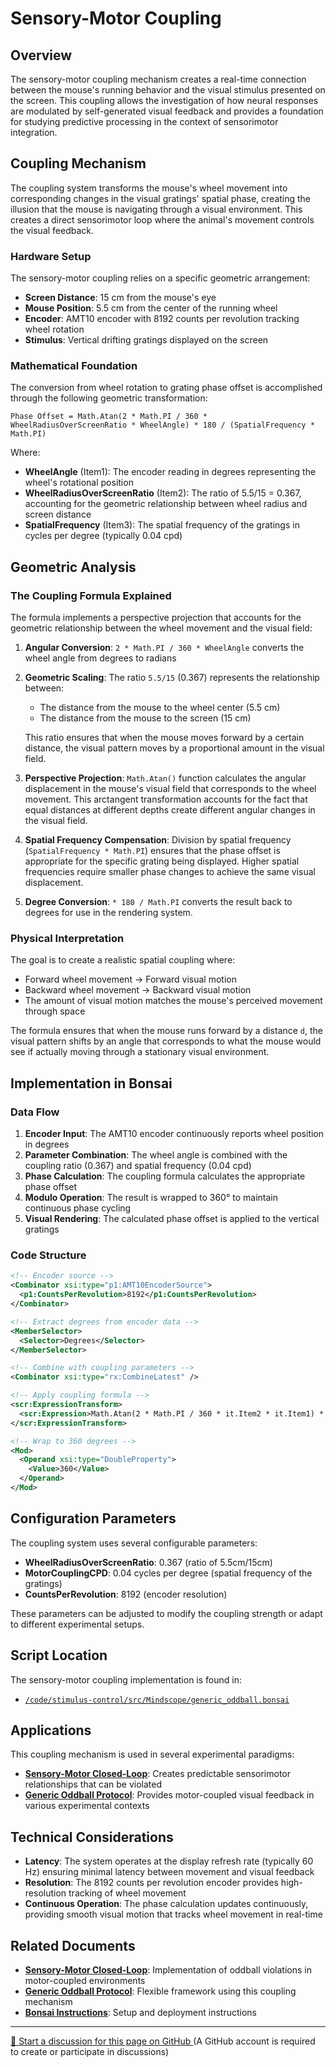 # Sensory-Motor Coupling

## Overview

The sensory-motor coupling mechanism creates a real-time connection between the mouse's running behavior and the visual stimulus presented on the screen. This coupling allows the investigation of how neural responses are modulated by self-generated visual feedback and provides a foundation for studying predictive processing in the context of sensorimotor integration.

## Coupling Mechanism

The coupling system transforms the mouse's wheel movement into corresponding changes in the visual gratings' spatial phase, creating the illusion that the mouse is navigating through a visual environment. This creates a direct sensorimotor loop where the animal's movement controls the visual feedback.

### Hardware Setup

The sensory-motor coupling relies on a specific geometric arrangement:

- **Screen Distance**: 15 cm from the mouse's eye
- **Mouse Position**: 5.5 cm from the center of the running wheel
- **Encoder**: AMT10 encoder with 8192 counts per revolution tracking wheel rotation
- **Stimulus**: Vertical drifting gratings displayed on the screen

### Mathematical Foundation

The conversion from wheel rotation to grating phase offset is accomplished through the following geometric transformation:

```
Phase Offset = Math.Atan(2 * Math.PI / 360 * WheelRadiusOverScreenRatio * WheelAngle) * 180 / (SpatialFrequency * Math.PI)
```

Where:
- **WheelAngle** (Item1): The encoder reading in degrees representing the wheel's rotational position
- **WheelRadiusOverScreenRatio** (Item2): The ratio of 5.5/15 = 0.367, accounting for the geometric relationship between wheel radius and screen distance
- **SpatialFrequency** (Item3): The spatial frequency of the gratings in cycles per degree (typically 0.04 cpd)

## Geometric Analysis

### The Coupling Formula Explained

The formula implements a perspective projection that accounts for the geometric relationship between the wheel movement and the visual field:

1. **Angular Conversion**: `2 * Math.PI / 360 * WheelAngle` converts the wheel angle from degrees to radians

2. **Geometric Scaling**: The ratio `5.5/15` (0.367) represents the relationship between:
   - The distance from the mouse to the wheel center (5.5 cm)
   - The distance from the mouse to the screen (15 cm)
   
   This ratio ensures that when the mouse moves forward by a certain distance, the visual pattern moves by a proportional amount in the visual field.

3. **Perspective Projection**: `Math.Atan()` function calculates the angular displacement in the mouse's visual field that corresponds to the wheel movement. This arctangent transformation accounts for the fact that equal distances at different depths create different angular changes in the visual field.

4. **Spatial Frequency Compensation**: Division by spatial frequency (`SpatialFrequency * Math.PI`) ensures that the phase offset is appropriate for the specific grating being displayed. Higher spatial frequencies require smaller phase changes to achieve the same visual displacement.

5. **Degree Conversion**: `* 180 / Math.PI` converts the result back to degrees for use in the rendering system.

### Physical Interpretation

The goal is to create a realistic spatial coupling where:
- Forward wheel movement → Forward visual motion
- Backward wheel movement → Backward visual motion
- The amount of visual motion matches the mouse's perceived movement through space

The formula ensures that when the mouse runs forward by a distance `d`, the visual pattern shifts by an angle that corresponds to what the mouse would see if actually moving through a stationary visual environment.

## Implementation in Bonsai

### Data Flow

1. **Encoder Input**: The AMT10 encoder continuously reports wheel position in degrees
2. **Parameter Combination**: The wheel angle is combined with the coupling ratio (0.367) and spatial frequency (0.04 cpd)
3. **Phase Calculation**: The coupling formula calculates the appropriate phase offset
4. **Modulo Operation**: The result is wrapped to 360° to maintain continuous phase cycling
5. **Visual Rendering**: The calculated phase offset is applied to the vertical gratings

### Code Structure

```xml
<!-- Encoder source -->
<Combinator xsi:type="p1:AMT10EncoderSource">
  <p1:CountsPerRevolution>8192</p1:CountsPerRevolution>
</Combinator>

<!-- Extract degrees from encoder data -->
<MemberSelector>
  <Selector>Degrees</Selector>
</MemberSelector>

<!-- Combine with coupling parameters -->
<Combinator xsi:type="rx:CombineLatest" />

<!-- Apply coupling formula -->
<scr:ExpressionTransform>
  <scr:Expression>Math.Atan(2 * Math.PI / 360 * it.Item2 * it.Item1) * 180 / (it.Item3 * Math.PI)</scr:Expression>
</scr:ExpressionTransform>

<!-- Wrap to 360 degrees -->
<Mod>
  <Operand xsi:type="DoubleProperty">
    <Value>360</Value>
  </Operand>
</Mod>
```

## Configuration Parameters

The coupling system uses several configurable parameters:

- **WheelRadiusOverScreenRatio**: 0.367 (ratio of 5.5cm/15cm)
- **MotorCouplingCPD**: 0.04 cycles per degree (spatial frequency of the gratings)
- **CountsPerRevolution**: 8192 (encoder resolution)

These parameters can be adjusted to modify the coupling strength or adapt to different experimental setups.

## Script Location

The sensory-motor coupling implementation is found in:
- [`/code/stimulus-control/src/Mindscope/generic_oddball.bonsai`](https://github.com/allenneuraldynamics/openscope-community-predictive-processing/blob/main/code/stimulus-control/src/Mindscope/generic_oddball.bonsai)

## Applications

This coupling mechanism is used in several experimental paradigms:

- **[Sensory-Motor Closed-Loop](sensory-motor-closed-loop.md)**: Creates predictable sensorimotor relationships that can be violated
- **[Generic Oddball Protocol](generic-oddball.md)**: Provides motor-coupled visual feedback in various experimental contexts

## Technical Considerations

- **Latency**: The system operates at the display refresh rate (typically 60 Hz) ensuring minimal latency between movement and visual feedback
- **Resolution**: The 8192 counts per revolution encoder provides high-resolution tracking of wheel movement
- **Continuous Operation**: The phase calculation updates continuously, providing smooth visual motion that tracks wheel movement in real-time

## Related Documents

- **[Sensory-Motor Closed-Loop](sensory-motor-closed-loop.md)**: Implementation of oddball violations in motor-coupled environments
- **[Generic Oddball Protocol](generic-oddball.md)**: Flexible framework using this coupling mechanism
- **[Bonsai Instructions](bonsai_instructions.md)**: Setup and deployment instructions

<!-- DISCUSSION_LINK_START -->
<div class="discussion-link">
    <hr>
    <p>
        <a href="https://github.com/allenneuraldynamics/openscope-community-predictive-processing/discussions/new?category=q-a&title=Discussion%3A%20stimuli/sensory-motor-coupling" target="_blank">
            💬 Start a discussion for this page on GitHub
        </a>
        <span class="note">(A GitHub account is required to create or participate in discussions)</span>
    </p>
</div>
<!-- DISCUSSION_LINK_END -->
